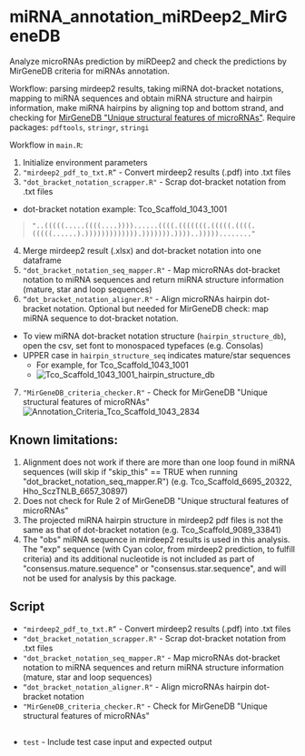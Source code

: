 # miRNA_annotation_miRDeep2_MirGeneDB
Analyze microRNAs prediction by miRDeep2 and check the predictions by MirGeneDB criteria for miRNAs annotation. 

Workflow: parsing mirdeep2 results, taking miRNA dot-bracket notations, mapping to miRNA sequences and obtain miRNA structure and hairpin information, make miRNA hairpins by aligning top and bottom strand, and checking for [MirGeneDB "Unique structural features of microRNAs"](https://mirgenedb.org/information).
Require packages: `pdftools`, `stringr`, `stringi`

Workflow in `main.R`:
1.	Initialize environment parameters
2.	`"mirdeep2_pdf_to_txt.R”` - Convert mirdeep2 results (.pdf) into .txt files 
3.	`"dot_bracket_notation_scrapper.R"` - Scrap dot-bracket notation from .txt files
  - dot-bracket notation example: Tco_Scaffold_1043_1001
  >`"..(((((.....((((....))))......((((.(((((((.(((((.((((.(((((......).))))))))))))).))))))).))))..)))))........"`
4.	Merge mirdeep2 result (.xlsx) and dot-bracket notation into one dataframe
5.	`"dot_bracket_notation_seq_mapper.R"` - Map microRNAs dot-bracket notation to miRNA sequences and return miRNA structure information (mature, star and loop sequences)
6.	`“dot_bracket_notation_aligner.R"` - Align microRNAs hairpin dot-bracket notation. Optional but needed for MirGeneDB check: map miRNA sequence to dot-bracket notation.
  - To view miRNA dot-bracket notation structure (`hairpin_structure_db`), open the csv, set font to monospaced typefaces (e.g. Consolas)
  - UPPER case in `hairpin_structure_seq` indicates mature/star sequences
    - For example, for Tco_Scaffold_1043_1001
    - ![Tco_Scaffold_1043_1001_hairpin_structure_db](https://user-images.githubusercontent.com/44503876/211840241-d91aefe4-a8dd-4ef9-bf0b-dff8b4ba395d.png)

7.	`"MirGeneDB_criteria_checker.R"` - Check for MirGeneDB "Unique structural features of microRNAs"
![Annotation_Criteria_Tco_Scaffold_1043_2834](https://user-images.githubusercontent.com/44503876/211835795-5a707d00-bc6d-41f7-9028-55bba30d71af.png)
  

## Known limitations:
1.	Alignment does not work if there are more than one loop found in miRNA sequences (will skip if "skip_this" == TRUE when running "dot_bracket_notation_seq_mapper.R") (e.g. Tco_Scaffold_6695_20322, Hho_SczTNLB_6657_30897) 
2.	Does not check for Rule 2 of MirGeneDB "Unique structural features of microRNAs"
3.	The projected miRNA hairpin structure in mirdeep2 pdf files is not the same as that of dot-bracket notation (e.g. Tco_Scaffold_9089_33841)
4.	The "obs" miRNA sequence in mirdeep2 results is used in this analysis. The "exp" sequence (with Cyan color, from mirdeep2 prediction, to fulfill criteria) and its additional nucleotide is not included as part of "consensus.mature.sequence" or "consensus.star.sequence", and will not be used for analysis by this package.

## Script
- `"mirdeep2_pdf_to_txt.R”` - Convert mirdeep2 results (.pdf) into .txt files
- `"dot_bracket_notation_scrapper.R"` - Scrap dot-bracket notation from .txt files
- `"dot_bracket_notation_seq_mapper.R"` - Map microRNAs dot-bracket notation to miRNA sequences and return miRNA structure information (mature, star and loop sequences)
- `“dot_bracket_notation_aligner.R"` - Align microRNAs hairpin dot-bracket notation
- `"MirGeneDB_criteria_checker.R"` - Check for MirGeneDB "Unique structural features of microRNAs"

##
- `test` - Include test case input and expected output

